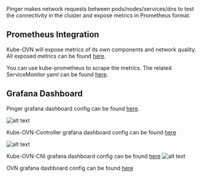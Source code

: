 Pinger makes network requests between pods/nodes/services/dns to test the connectivity in the cluster and expose metrics in Prometheus format.

## Prometheus Integration

Kube-OVN will expose metrics of its own components and network quality. All exposed metrics can be found [here](ovn-ovs-monitor.md).

You can use kube-prometheus to scrape the metrics. The related ServiceMonitor yaml can be found [here](../dist/monitoring).

## Grafana Dashboard

Pinger grafana dashboard config can be found [here](../dist/monitoring/pinger-grafana.json).

![alt text](pinger-grafana.png "kube-ovn-pinger grafana dashboard")


Kube-OVN-Controller grafana dashboard config can be found [here](../dist/monitoring/controller-grafana.json)

![alt text](controller-grafana.png "kube-ovn-controller grafana dashboard")

Kube-OVN-CNI grafana dashboard config can be found [here](../dist/monitoring/cni-grafana.json)
![alt text](cni-grafana.png "kube-ovn-controller grafana dashboard")

OVN grafana dashboard config can be found [here](../dist/monitoring/ovn-grafana.json)

